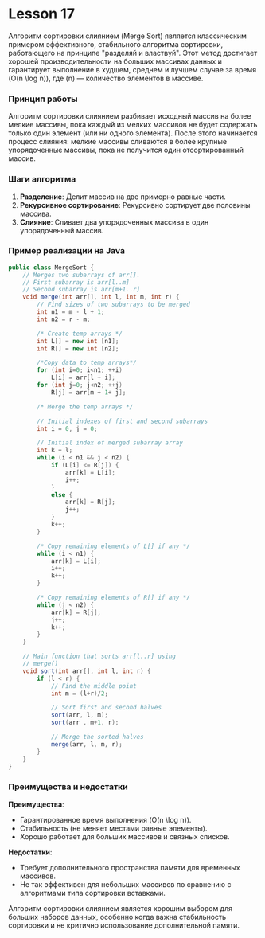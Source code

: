 # Lesson 17

Алгоритм сортировки слиянием (Merge Sort) является классическим примером эффективного, стабильного алгоритма сортировки, работающего на принципе "разделяй и властвуй". Этот метод достигает хорошей производительности на больших массивах данных и гарантирует выполнение в худшем, среднем и лучшем случае за время \(O(n \log n)\), где \(n\) — количество элементов в массиве.

### Принцип работы

Алгоритм сортировки слиянием разбивает исходный массив на более мелкие массивы, пока каждый из мелких массивов не будет содержать только один элемент (или ни одного элемента). После этого начинается процесс слияния: мелкие массивы сливаются в более крупные упорядоченные массивы, пока не получится один отсортированный массив.

### Шаги алгоритма

1. **Разделение**: Делит массив на две примерно равные части.
2. **Рекурсивное сортирование**: Рекурсивно сортирует две половины массива.
3. **Слияние**: Сливает два упорядоченных массива в один упорядоченный массив.

### Пример реализации на Java

```java
public class MergeSort {
    // Merges two subarrays of arr[].
    // First subarray is arr[l..m]
    // Second subarray is arr[m+1..r]
    void merge(int arr[], int l, int m, int r) {
        // Find sizes of two subarrays to be merged
        int n1 = m - l + 1;
        int n2 = r - m;

        /* Create temp arrays */
        int L[] = new int [n1];
        int R[] = new int [n2];

        /*Copy data to temp arrays*/
        for (int i=0; i<n1; ++i)
            L[i] = arr[l + i];
        for (int j=0; j<n2; ++j)
            R[j] = arr[m + 1+ j];

        /* Merge the temp arrays */

        // Initial indexes of first and second subarrays
        int i = 0, j = 0;

        // Initial index of merged subarray array
        int k = l;
        while (i < n1 && j < n2) {
            if (L[i] <= R[j]) {
                arr[k] = L[i];
                i++;
            }
            else {
                arr[k] = R[j];
                j++;
            }
            k++;
        }

        /* Copy remaining elements of L[] if any */
        while (i < n1) {
            arr[k] = L[i];
            i++;
            k++;
        }

        /* Copy remaining elements of R[] if any */
        while (j < n2) {
            arr[k] = R[j];
            j++;
            k++;
        }
    }

    // Main function that sorts arr[l..r] using
    // merge()
    void sort(int arr[], int l, int r) {
        if (l < r) {
            // Find the middle point
            int m = (l+r)/2;

            // Sort first and second halves
            sort(arr, l, m);
            sort(arr , m+1, r);

            // Merge the sorted halves
            merge(arr, l, m, r);
        }
    }
}
```

### Преимущества и недостатки

**Преимущества**:
- Гарантированное время выполнения \(O(n \log n)\).
- Стабильность (не меняет местами равные элементы).
- Хорошо работает для больших массивов и связных списков.

**Недостатки**:
- Требует дополнительного пространства памяти для временных массивов.
- Не так эффективен для небольших массивов по сравнению с алгоритмами типа сортировки вставками.

Алгоритм сортировки слиянием является хорошим выбором для больших наборов данных, 
особенно когда важна стабильность сортировки и не критично использование дополнительной памяти.